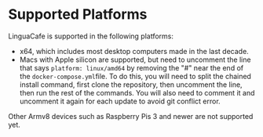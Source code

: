 # Supported Platforms

LinguaCafe is supported in the following platforms:
- x64, which includes most desktop computers made in the last decade.
- Macs with Apple silicon are supported, but need to uncomment the line that says `platform: linux/amd64` by removing the "#" near the end of the `docker-compose.yml`file. To do this, you will need to split the chained install command, first clone the repository, then uncomment the line, then run the rest of the commands. You will also need to comment it and uncomment it again for each update to avoid git conflict error.

Other Armv8 devices such as Raspberry Pis 3 and newer are not supported yet.